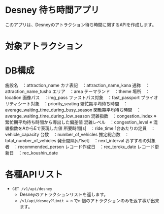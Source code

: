 # Desney 待ち時間アプリ

このアプリは、Desneyのアトラクション待ち時間に関するAPIを作成します。

# 対象アトラクション

# DB構成
施設名　：attraction_name
カナ表記　：attraction_name_kana
通称　：attraction_name_tusho
エリア　：area
テーマランド　：theme
場所　：location
画像パス　：img_pass
ファストパス対象　：fast_passport
プライオリティシート対象　：priority_seating
繁忙期平均待ち時間　：average_waiting_time_during_busy_season
閑散期平均待ち時間　：average_waiting_time_during_low_season
混雑指数　：congestion_index
    ※ 繁忙期平均待ち時間から導出した偏差値
混雑レベル　：congestion_level
    ※ 混雑指数をAからEで表現した値
所要時間[s]　：ride_time
1台あたりの定員　：vehicle_capacity
台数　：number_of_vehicles
推定総台数　：total_number_of_vehicles
発車間隔[s/1set]　：next_interval
おすすめの対象者　：recommended_person
レコード作成日　：rec_toroku_date
レコード更新日　：rec_koushin_date

# 各種APIリスト
- `GET /v1/api/desney`
  - Desneyのアトラクションリストを返します。
  - `/v1/api/desney?limit = n` で`n` 個のアトラクションのみを返す事が出来ます。